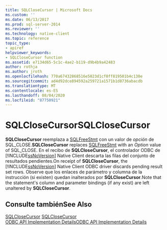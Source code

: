 ```yaml
---
title: SQLCloseCursor | Microsoft Docs
ms.custom: ''
ms.date: 06/13/2017
ms.prod: sql-server-2014
ms.reviewer: ''
ms.technology: native-client
ms.topic: reference
topic_type:
- apiref
helpviewer_keywords:
- SQLCloseCursor function
ms.assetid: e7134d65-5c1c-4ae2-b119-d9b4b9a42483
author: rothja
ms.author: jroth
ms.openlocfilehash: 770a67432868516e5023d1cf0ff819501b4c130e
ms.sourcegitcommit: ad4d92dce894592a259721a1571b1d8736abacdb
ms.translationtype: MT
ms.contentlocale: es-ES
ms.lasthandoff: 08/04/2020
ms.locfileid: "87750921"
---
```

# <a name="sqlclosecursor"></a><span data-ttu-id="41a3c-102">SQLCloseCursor</span><span class="sxs-lookup"><span data-stu-id="41a3c-102">SQLCloseCursor</span></span>
  <span data-ttu-id="41a3c-103">**SQLCloseCursor** reemplaza a [SQLFreeStmt](sqlfreestmt.md) con un valor de *opción* de SQL_CLOSE.</span><span class="sxs-lookup"><span data-stu-id="41a3c-103">**SQLCloseCursor** replaces [SQLFreeStmt](sqlfreestmt.md) with an *Option* value of SQL_CLOSE.</span></span> <span data-ttu-id="41a3c-104">En el recibo de **SQLCloseCursor**, el controlador ODBC de [!INCLUDE[ssNoVersion](../../includes/ssnoversion-md.md)] Native Client descarta las filas del conjunto de resultados pendientes.</span><span class="sxs-lookup"><span data-stu-id="41a3c-104">On receipt of **SQLCloseCursor**, the [!INCLUDE[ssNoVersion](../../includes/ssnoversion-md.md)] Native Client ODBC driver discards pending result set rows.</span></span> <span data-ttu-id="41a3c-105">Observe que los enlaces de parámetro y columna de la instrucción (si existen) quedan inalterados por **SQLCloseCursor**.</span><span class="sxs-lookup"><span data-stu-id="41a3c-105">Note that the statement's column and parameter bindings (if any exist) are left unaltered by **SQLCloseCursor**.</span></span>  
  
## <a name="see-also"></a><span data-ttu-id="41a3c-106">Consulte también</span><span class="sxs-lookup"><span data-stu-id="41a3c-106">See Also</span></span>  
 <span data-ttu-id="41a3c-107">[SQLCloseCursor](https://go.microsoft.com/fwlink/?LinkId=59331) </span><span class="sxs-lookup"><span data-stu-id="41a3c-107">[SQLCloseCursor](https://go.microsoft.com/fwlink/?LinkId=59331) </span></span>  
 [<span data-ttu-id="41a3c-108">ODBC API Implementation Details</span><span class="sxs-lookup"><span data-stu-id="41a3c-108">ODBC API Implementation Details</span></span>](odbc-api-implementation-details.md)  
  
  
